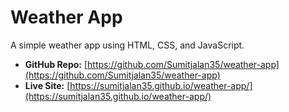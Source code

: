 # Weather App

A simple weather app using HTML, CSS, and JavaScript.

- **GitHub Repo:** [https://github.com/Sumitjalan35/weather-app](https://github.com/Sumitjalan35/weather-app)
- **Live Site:** [https://sumitjalan35.github.io/weather-app/](https://sumitjalan35.github.io/weather-app/) 